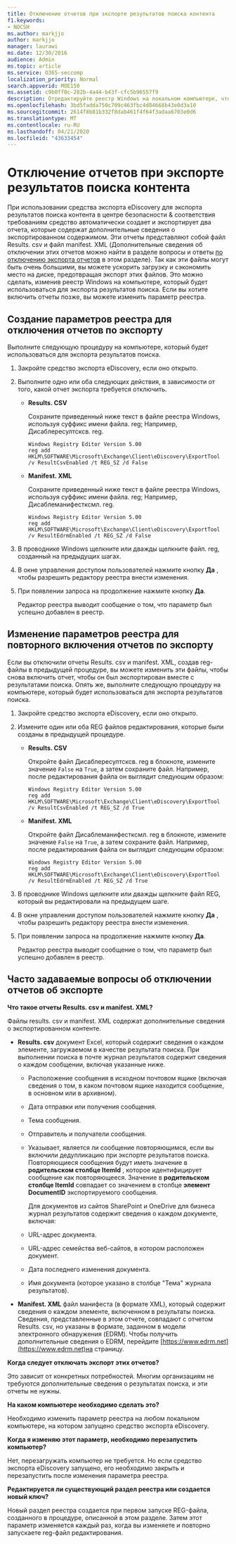 ```yaml
---
title: Отключение отчетов при экспорте результатов поиска контента
f1.keywords:
- NOCSH
ms.author: markjjo
author: markjjo
manager: laurawi
ms.date: 12/30/2016
audience: Admin
ms.topic: article
ms.service: O365-seccomp
localization_priority: Normal
search.appverid: MOE150
ms.assetid: c9b0ff0c-282b-4a44-b43f-cfc5b96557f9
description: Отредактируйте реестр Windows на локальном компьютере, чтобы отключить отчеты при экспорте результатов поиска контента из центра безопасности & соответствия требованиям в Office 365. Отключение этих отчетов может ускорить загрузку и сэкономить место на диске.
ms.openlocfilehash: 3bd5fadda750c709c463fbc4d84668b43e0d3a10
ms.sourcegitcommit: 2614f8b81b332f8dab461f4f64f3adaa6703e0d6
ms.translationtype: MT
ms.contentlocale: ru-RU
ms.lasthandoff: 04/21/2020
ms.locfileid: "43633454"
---
```

# <a name="disable-reports-when-you-export-content-search-results"></a>Отключение отчетов при экспорте результатов поиска контента

При использовании средства экспорта eDiscovery для экспорта результатов поиска контента в центре безопасности & соответствия требованиям средство автоматически создает и экспортирует два отчета, которые содержат дополнительные сведения о экспортированном содержимом. Эти отчеты представляют собой файл Results. csv и файл manifest. XML (Дополнительные сведения об отключении этих отчетов можно найти в разделе вопросы и ответы [по отключению экспорта отчетов](#frequently-asked-questions-about-disabling-export-reports) в этом разделе). Так как эти файлы могут быть очень большими, вы можете ускорить загрузку и сэкономить место на диске, предотвращая экспорт этих файлов. Это можно сделать, изменив реестр Windows на компьютере, который будет использоваться для экспорта результатов поиска. Если вы хотите включить отчеты позже, вы можете изменить параметр реестра. 
  
## <a name="create-registry-settings-to-disable-the-export-reports"></a>Создание параметров реестра для отключения отчетов по экспорту

Выполните следующую процедуру на компьютере, который будет использоваться для экспорта результатов поиска.
  
1. Закройте средство экспорта eDiscovery, если оно открыто.
    
2. Выполните одно или оба следующих действия, в зависимости от того, какой отчет экспорта требуется отключить.
    
    - **Results. CSV**
    
      Сохраните приведенный ниже текст в файле реестра Windows, используя суффикс имени файла. reg; Например, Дисаблересултсксв. reg.
    
      ```text
      Windows Registry Editor Version 5.00
      reg add HKLM\SOFTWARE\Microsoft\Exchange\Client\eDiscovery\ExportTool /v ResultCsvEnabled /t REG_SZ /d False 
      ```

    - **Manifest. XML**
    
      Сохраните приведенный ниже текст в файле реестра Windows, используя суффикс имени файла. reg; Например, Дисаблеманифестксмл. reg.
    
      ```text
      Windows Registry Editor Version 5.00
      reg add HKLM\SOFTWARE\Microsoft\Exchange\Client\eDiscovery\ExportTool /v ResultEdrmEnabled /t REG_SZ /d False 
      ```

3. В проводнике Windows щелкните или дважды щелкните файл. reg, созданный на предыдущих шагах.
    
4. В окне управления доступом пользователей нажмите кнопку **Да** , чтобы разрешить редактору реестра внести изменения. 
    
5. При появлении запроса на продолжение нажмите кнопку **Да**.
    
    Редактор реестра выводит сообщение о том, что параметр был успешно добавлен в реестр.
  
## <a name="edit-registry-settings-to-re-enable-the-export-reports"></a>Изменение параметров реестра для повторного включения отчетов по экспорту

Если вы отключили отчеты Results. csv и manifest. XML, создав reg-файлы в предыдущей процедуре, вы можете изменить эти файлы, чтобы снова включить отчет, чтобы он был экспортирован вместе с результатами поиска. Опять же, выполните следующую процедуру на компьютере, который будет использоваться для экспорта результатов поиска.
  
1. Закройте средство экспорта eDiscovery, если оно открыто.
    
2. Измените один или оба REG файлов редактирования, которые были созданы в предыдущей процедуре.
    
    - **Results. CSV**
    
        Откройте файл Дисаблересултсксв. reg в блокноте, измените значение `False` на `True`, а затем сохраните файл. Например, после редактирования файла он выглядит следующим образом:
    
        ```text
        Windows Registry Editor Version 5.00
      reg add HKLM\SOFTWARE\Microsoft\Exchange\Client\eDiscovery\ExportTool /v ResultCsvEnabled /t REG_SZ /d True
        ```

    - **Manifest. XML**
    
        Откройте файл Дисаблеманифестксмл. reg в блокноте, измените значение `False` на `True`, а затем сохраните файл. Например, после редактирования файла он выглядит следующим образом:
    
      ```text
      Windows Registry Editor Version 5.00
      reg add HKLM\SOFTWARE\Microsoft\Exchange\Client\eDiscovery\ExportTool /v ResultEdrmEnabled /t REG_SZ /d True
      ```

3. В проводнике Windows щелкните или дважды щелкните файл REG, который вы редактировали на предыдущем шаге.
    
4. В окне управления доступом пользователей нажмите кнопку **Да** , чтобы разрешить редактору реестра внести изменения. 
    
5. При появлении запроса на продолжение нажмите кнопку **Да**.
    
    Редактор реестра выводит сообщение о том, что параметр был успешно добавлен в реестр.
  
## <a name="frequently-asked-questions-about-disabling-export-reports"></a>Часто задаваемые вопросы об отключении отчетов об экспорте

 **Что такое отчеты Results. csv и manifest. XML?**
  
Файлы results. csv и manifest. XML содержат дополнительные сведения о экспортированном контенте.
  
- **Results. csv** документ Excel, который содержит сведения о каждом элементе, загружаемом в качестве результата поиска. При выполнении поиска в почте журнал результатов содержит сведения о каждом сообщении, включая указанные ниже. 
    
  - Расположение сообщения в исходном почтовом ящике (включая сведения о том, в каком почтовом ящике находится сообщение, в основном или в архивном).
    
  - Дата отправки или получения сообщения.
    
  - Тема сообщения.
    
  - Отправитель и получатели сообщения.
    
  - Указывает, является ли сообщение повторяющимся, если вы включили дедупликацию при экспорте результатов поиска. Повторяющиеся сообщения будут иметь значение в **родительском столбце ItemId** , которое идентифицирует сообщение как повторяющееся. Значение в **родительском столбце ItemId** совпадает со значением в столбце **элемент DocumentID** экспортируемого сообщения. 
    
    Для документов из сайтов SharePoint и OneDrive для бизнеса журнал результатов содержит сведения о каждом документе, включая:
    
  - URL-адрес документа.
    
  - URL-адрес семейства веб-сайтов, в котором расположен документ.
    
  - Дата последнего изменения документа.
    
  - Имя документа (которое указано в столбце "Тема" журнала результатов).
    
- **Manifest. XML** файл манифеста (в формате XML), который содержит сведения о каждом элементе, включенном в результаты поиска. Сведения, представленные в этом отчете, совпадают с отчетом Results. csv, но указаны в формате, заданном в модели электронного обнаружения (EDRM). Чтобы получить дополнительные сведения о EDRM, перейдите [https://www.edrm.net](https://www.edrm.net)на страницу.
    
 **Когда следует отключать экспорт этих отчетов?**
  
Это зависит от конкретных потребностей. Многим организациям не требуются дополнительные сведения о результатах поиска, и эти отчеты не нужны.
  
 **На каком компьютере необходимо сделать это?**
  
 Необходимо изменить параметр реестра на любом локальном компьютере, на котором запущено средство экспорта eDiscovery. 
  
 **Когда я изменяю этот параметр, необходимо перезапустить компьютер?**
  
Нет, перезагружать компьютер не требуется. Но если средство экспорта eDiscovery запущено, его необходимо закрыть и перезапустить после изменения параметра реестра.
  
 **Редактируется ли существующий раздел реестра или создается новый ключ?**
  
Новый раздел реестра создается при первом запуске REG-файла, созданного в процедуре, описанной в этом разделе. Затем этот параметр изменяется каждый раз, когда вы изменяете и повторно запускаете reg-файл редактирования.
